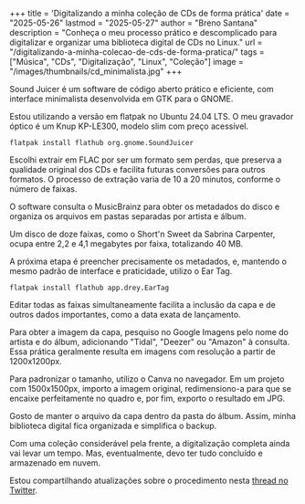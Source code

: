+++
title = 'Digitalizando a minha coleção de CDs de forma prática'
date = "2025-05-26"
lastmod = "2025-05-27"
author = "Breno Santana"
description = "Conheça o meu processo prático e descomplicado para digitalizar e organizar uma biblioteca digital de CDs no Linux."
url = "/digitalizando-a-minha-colecao-de-cds-de-forma-pratica/"
tags = ["Música", "CDs", "Digitalização", "Linux", "Coleção"]
image = "/images/thumbnails/cd_minimalista.jpg"
+++

Sound Juicer é um software de código aberto prático e eficiente, com interface minimalista desenvolvida em GTK para o GNOME.

Estou utilizando a versão em flatpak no Ubuntu 24.04 LTS. O meu gravador óptico é um Knup KP-LE300, modelo slim com preço acessível.

```flatpak install flathub org.gnome.SoundJuicer```

Escolhi extrair em FLAC por ser um formato sem perdas, que preserva a qualidade original dos CDs e facilita futuras conversões para outros formatos. O processo de extração varia de 10 a 20 minutos, conforme o número de faixas.

O software consulta o MusicBrainz para obter os metadados do disco e organiza os arquivos em pastas separadas por artista e álbum.

Um disco de doze faixas, como o Short'n Sweet da Sabrina Carpenter, ocupa entre 2,2 e 4,1 megabytes por faixa, totalizando 40 MB.

A próxima etapa é preencher precisamente os metadados, e, mantendo o mesmo padrão de interface e praticidade, utilizo o Ear Tag.

```flatpak install flathub app.drey.EarTag```

Editar todas as faixas simultaneamente facilita a inclusão da capa e de outros dados importantes, como a data exata de lançamento.

Para obter a imagem da capa, pesquiso no Google Imagens pelo nome do artista e do álbum, adicionando "Tidal", "Deezer" ou "Amazon" à consulta. Essa prática geralmente resulta em imagens com resolução a partir de 1200x1200px.

Para padronizar o tamanho, utilizo o Canva no navegador. Em um projeto com 1500x1500px, importo a imagem original, redimensiono-a para que se encaixe perfeitamente no quadro e, por fim, exporto o resultado em JPG.

Gosto de manter o arquivo da capa dentro da pasta do álbum. Assim, minha biblioteca digital fica organizada e simplifica o backup.

Com uma coleção considerável pela frente, a digitalização completa ainda vai levar um tempo. Mas, eventualmente, devo ter tudo concluído e armazenado em nuvem.

Estou compartilhando atualizações sobre o procedimento nesta [thread no Twitter](https://x.com/c0axit0/status/1927429115348447480).